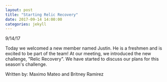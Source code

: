 ```yaml
---
layout: post
title: "Starting Relic Recovery"
date: 2017-09-14 14:00:00
categories: jekyll
---
```


9/14/17


Today we welcomed a new member named Justin. He is a freshmen and is excited to be part of the team!
At our meeting, we introduced the new challenge, "Relic Recovery". We have started to discuss our plans for this season's challenge.

Written by: 
Maximo Mateo and
Britney Ramirez
